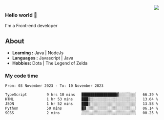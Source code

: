 <img align='right' src="https://github-readme-stats.vercel.app/api?username=jumodada&show_icons=true&theme=vue">

### Hello world 👋

I'm a Front-end developer 
    
## About
-  **Learning :** Java | NodeJs
-  **Languages :** Javascript | Java
-  **Hobbies:** Dota | The Legend of Zelda

### My code time

<!--START_SECTION:waka-->

```txt
From: 03 November 2023 - To: 10 November 2023

TypeScript         9 hrs 10 mins   ████████████████▓░░░░░░░░   66.39 %
HTML               1 hr 53 mins    ███▒░░░░░░░░░░░░░░░░░░░░░   13.64 %
JSON               1 hr 52 mins    ███▒░░░░░░░░░░░░░░░░░░░░░   13.58 %
Python             50 mins         █▓░░░░░░░░░░░░░░░░░░░░░░░   06.14 %
SCSS               2 mins          ░░░░░░░░░░░░░░░░░░░░░░░░░   00.25 %
```

<!--END_SECTION:waka-->
